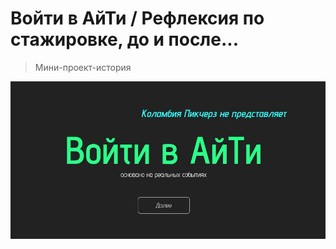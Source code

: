 # Войти в АйТи / Рефлексия по стажировке, до и после... <!-- markdownlint-disable-line -->

> Мини-проект-история

![goto-it-preview](goto-it_preview.webp)
